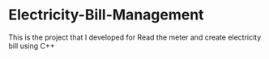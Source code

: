 # Electricity-Bill-Management
This is the project that I developed for Read the meter and create electricity bill using C++ 
